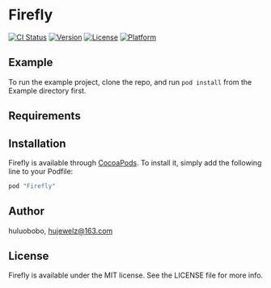 # Firefly

[![CI Status](http://img.shields.io/travis/huluobobo/Firefly.svg?style=flat)](https://travis-ci.org/huluobobo/Firefly)
[![Version](https://img.shields.io/cocoapods/v/Firefly.svg?style=flat)](http://cocoapods.org/pods/Firefly)
[![License](https://img.shields.io/cocoapods/l/Firefly.svg?style=flat)](http://cocoapods.org/pods/Firefly)
[![Platform](https://img.shields.io/cocoapods/p/Firefly.svg?style=flat)](http://cocoapods.org/pods/Firefly)

## Example

To run the example project, clone the repo, and run `pod install` from the Example directory first.

## Requirements

## Installation

Firefly is available through [CocoaPods](http://cocoapods.org). To install
it, simply add the following line to your Podfile:

```ruby
pod "Firefly"
```

## Author

huluobobo, hujewelz@163.com

## License

Firefly is available under the MIT license. See the LICENSE file for more info.
